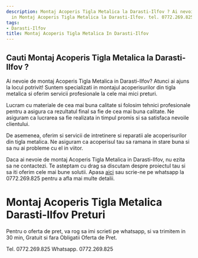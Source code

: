```yaml
---
description: Montaj Acoperis Tigla Metalica la Darasti-Ilfov ? Ai nevoie de un profesionist
  in Montaj Acoperis Tigla Metalica la Darasti-Ilfov. tel. 0772.269.825
tags:
- Darasti-Ilfov
title: Montaj Acoperis Tigla Metalica In Darasti-Ilfov
---
```



## Cauti Montaj Acoperis Tigla Metalica la Darasti-Ilfov ?

Ai nevoie de montaj Acoperis Tigla Metalica in Darasti-Ilfov? Atunci ai ajuns la locul potrivit! Suntem specializati in montajul acoperisurilor din tigla metalica si oferim servicii profesionale la cele mai mici preturi.

Lucram cu materiale de cea mai buna calitate si folosim tehnici profesionale pentru a asigura ca rezultatul final sa fie de cea mai buna calitate. Ne asiguram ca lucrarea sa fie realizata in timpul promis si sa satisfaca nevoile clientului.

De asemenea, oferim si servicii de intretinere si reparatii ale acoperisurilor din tigla metalica. Ne asiguram ca acoperisul tau sa ramana in stare buna si sa nu ai probleme cu el in viitor.

Daca ai nevoie de montaj Acoperis Tigla Metalica in Darasti-Ilfov, nu ezita sa ne contactezi. Te asteptam cu drag sa discutam despre proiectul tau si sa iti oferim cele mai bune solutii. Apasa <a href="https://www.expertmontajacoperis.ro/">aici</a> sau scrie-ne pe whatsapp la 0772.269.825 pentru a afla mai multe detalii.

# Montaj Acoperis Tigla Metalica Darasti-Ilfov Preturi
Pentru o oferta de pret, va rog sa imi scrieti pe whatsapp, si va trimitem in 30 min, Gratuit si fara Obligatii Oferta de Pret.

Tel. 0772.269.825
Whatsapp. 0772.269.825